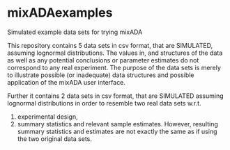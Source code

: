 mixADAexamples
==============

Simulated example data sets for trying mixADA

This repository contains 5 data sets in csv format, that are SIMULATED, assuming lognormal distributions. The values in, and structures of the data as well as any potential conclusions or parameter estimates do not correspond to any real experiment. The purpose of the data sets is merely to illustrate possible (or inadequate) data structures and possible application of the mixADA user interface.

Further it contains 2 data sets in csv format, that are SIMULATED assuming lognormal distributions in order to resemble two real data sets w.r.t.
1) experimental design,
2) summary statistics and relevant sample estimates.
However, resulting summary statistics and estimates are not exactly the same as if using the two original data sets.
